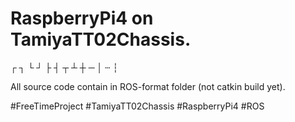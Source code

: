 # RaspberryPi4 on TamiyaTT02Chassis.
┌ ┐ └ ┘ ├ ┤ ┬ ┴ ┼ ─ │ ┄ ┆

All source code contain in ROS-format folder (not catkin build yet).

#FreeTimeProject #TamiyaTT02Chassis #RaspberryPi4 #ROS
